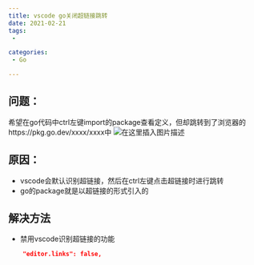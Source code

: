 ```yaml
---
title: vscode go关闭超链接跳转
date: 2021-02-21
tags:
 - 

categories:
 - Go

---
```


## 问题：
希望在go代码中ctrl左键import的package查看定义，但却跳转到了浏览器的https://pkg.go.dev/xxxx/xxxx中
![在这里插入图片描述](https://img-blog.csdnimg.cn/20210221194043668.png?x-oss-process=image/watermark,type_ZmFuZ3poZW5naGVpdGk,shadow_10,text_aHR0cHM6Ly9ibG9nLmNzZG4ubmV0L0FwYWxlXzg=,size_16,color_FFFFFF,t_70)

## 原因：
- vscode会默认识别超链接，然后在ctrl左键点击超链接时进行跳转
- go的package就是以超链接的形式引入的
## 解决方法
- 禁用vscode识别超链接的功能

```json
	"editor.links": false,
```


